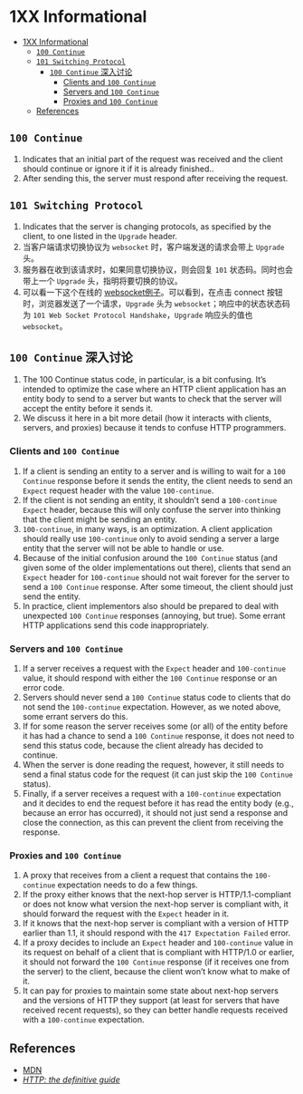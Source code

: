 # 1XX Informational


<!-- TOC -->

- [1XX Informational](#1xx-informational)
    - [`100 Continue`](#100-continue)
    - [`101 Switching Protocol`](#101-switching-protocol)
        - [`100 Continue` 深入讨论](#100-continue-深入讨论)
            - [Clients and `100 Continue`](#clients-and-100-continue)
            - [Servers and `100 Continue`](#servers-and-100-continue)
            - [Proxies and `100 Continue`](#proxies-and-100-continue)
    - [References](#references)

<!-- /TOC -->


## `100 Continue`
1. Indicates that an initial part of the request was received and the client should continue or ignore it if it is already finished..
2. After sending this, the server must respond after receiving the request.


## `101 Switching Protocol`
1. Indicates that the server is changing protocols, as specified by the client, to one listed in the `Upgrade` header.
2. 当客户端请求切换协议为 `websocket` 时，客户端发送的请求会带上 `Upgrade` 头。
3. 服务器在收到该请求时，如果同意切换协议，则会回复 `101` 状态码。同时也会带上一个 `Upgrade` 头，指明将要切换的协议。
4. 可以看一下这个在线的 [websocket例子](https://websocket.org/echo.html)。可以看到，在点击 connect 按钮时，浏览器发送了一个请求，`Upgrade` 头为 `websocket`；响应中的状态状态码为 `101 Web Socket Protocol Handshake`，`Upgrade` 响应头的值也 `websocket`。


## `100 Continue` 深入讨论
1. The 100 Continue status code, in particular, is a bit confusing. It’s intended to optimize the case where an HTTP client application has an entity body to send to a server but wants to check that the server will accept the entity before it sends it. 
2. We discuss it here in a bit more detail (how it interacts with clients, servers, and proxies) because it tends to confuse HTTP programmers.

### Clients and `100 Continue`
1. If a client is sending an entity to a server and is willing to wait for a `100 Continue` response before it sends the entity, the client needs to send an `Expect` request header with the value `100-continue`. 
2. If the client is not sending an entity, it shouldn’t send a `100-continue` `Expect` header, because this will only confuse the server into thinking that the client might be sending an entity.
3. `100-continue`, in many ways, is an optimization. A client application should really use `100-continue` only to avoid sending a server a large entity that the server will not be able to handle or use.
4. Because of the initial confusion around the `100 Continue` status (and given some of the older implementations out there), clients that send an `Expect` header for `100-continue` should not wait forever for the server to send a `100 Continue` response. After some timeout, the client should just send the entity.
5. In practice, client implementors also should be prepared to deal with unexpected `100 Continue` responses (annoying, but true). Some errant HTTP applications send this code inappropriately.

### Servers and `100 Continue`
1. If a server receives a request with the `Expect` header and `100-continue` value, it should respond with either the `100 Continue` response or an error code. 
2. Servers should never send a `100 Continue` status code to clients that do not send the `100-continue` expectation. However, as we noted above, some errant servers do this.
3. If for some reason the server receives some (or all) of the entity before it has had a chance to send a `100 Continue` response, it does not need to send this status code, because the client already has decided to continue. 
4. When the server is done reading the request, however, it still needs to send a final status code for the request (it can just skip the `100 Continue` status).
5. Finally, if a server receives a request with a `100-continue` expectation and it decides to end the request before it has read the entity body (e.g., because an error has occurred), it should not just send a response and close the connection, as this can prevent the client from receiving the response.

### Proxies and `100 Continue`
1. A proxy that receives from a client a request that contains the `100-continue` expectation needs to do a few things.
2. If the proxy either knows that the next-hop server is HTTP/1.1-compliant or does not know what version the next-hop server is compliant with, it should forward the request with the `Expect` header in it. 
3. If it knows that the next-hop server is compliant with a version of HTTP earlier than 1.1, it should respond with the `417 Expectation Failed` error.
4. If a proxy decides to include an `Expect` header and `100-continue` value in its request on behalf of a client that is compliant with HTTP/1.0 or earlier, it should not forward the `100 Continue` response (if it receives one from the server) to the client, because the client won’t know what to make of it.
5. It can pay for proxies to maintain some state about next-hop servers and the versions of HTTP they support (at least for servers that have received recent requests), so they can better handle requests received with a `100-continue` expectation.


## References
* [MDN](https://developer.mozilla.org/en-US/docs/Web/HTTP/Status)
* [*HTTP: the definitive guide*](https://book.douban.com/subject/1440226/)
